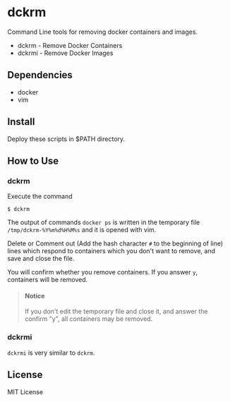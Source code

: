 # dckrm

Command Line tools for removing docker containers and images.

* dckrm - Remove Docker Containers
* dckrmi - Remove Docker Images

## Dependencies

* docker
* vim

## Install

Deploy these scripts in $PATH directory.


## How to Use

### dckrm

Execute the command

```
$ dckrm
```

The output of commands `docker ps` is written in the temporary file `/tmp/dckrm-%Y%m%d%H%M%s` 
and it is opened with vim.

Delete or Comment out (Add the hash character `#` to the beginning of line) lines 
which respond to containers which you don't want to remove, 
and save and close the file.

You will confirm whether you remove containers.
If you answer `y`, containers will be removed.

> #### Notice
> If you don't edit the temporary file and close it, and answer the confirm "y", 
> all containers may be removed.


### dckrmi

`dckrmi` is very similar to `dckrm`.

## License

MIT License
